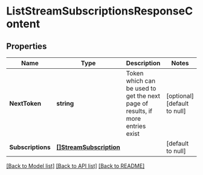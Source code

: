 # ListStreamSubscriptionsResponseContent

## Properties
Name | Type | Description | Notes
------------ | ------------- | ------------- | -------------
**NextToken** | **string** | Token which can be used to get the next page of results, if more entries exist | [optional] [default to null]
**Subscriptions** | [**[]StreamSubscription**](StreamSubscription.md) |  | [default to null]

[[Back to Model list]](../README.md#documentation-for-models) [[Back to API list]](../README.md#documentation-for-api-endpoints) [[Back to README]](../README.md)

